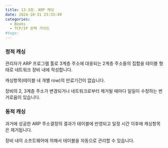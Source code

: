 ```yaml
---
title: 13-3장. ARP 캐싱
date: 2024-10-31 23:33:49
categories:
  - Books
  - TCP/IP 완벽 가이드
#tags:
---
```

### 정적 캐싱

관리자가 ARP 프로그램 툴로 3계층 주소에 대응되는 2계층 주소들의 집합을 테이블 형태로 네트워크 장비 내에 작성합니다.

캐싱항목(테이블 내 개별 row)의 만료기간이 없습니다.

장비의 2, 3계층 주소가 변경되거나 네트워크로부터 제거될 때마다 일일이 수정하는 번거로움이 있습니다.

### 동적 캐싱

과거에 성공한 ARP 주소결정의 결과가 테이블에 반영되고 일정 시간 이후에 캐싱항목은 제거됩니다.

장비 내의 소프트웨어에 의해서 테이블을 자동으로 관리할 수 있습니다.
